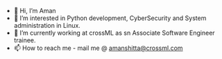 - 👋 Hi, I’m Aman
- 👀 I’m interested in Python development, CyberSecurity and System administration in Linux.
- 🌱 I’m currently working at crossML as sn Associate Software Engineer trainee.
- 📫 How to reach me - mail me @ amanshitta@crossml.com

<!---
amanshitta-crossml/amanshitta-crossml is a ✨ special ✨ repository because its `README.md` (this file) appears on your GitHub profile.
You can click the Preview link to take a look at your changes.
--->
